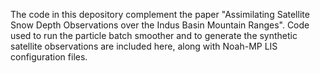 The code in this depository complement the paper "Assimilating Satellite Snow Depth Observations over the Indus Basin Mountain Ranges". Code used to run the particle batch smoother and to generate the synthetic satellite observations are included here, along with Noah-MP LIS configuration files.
